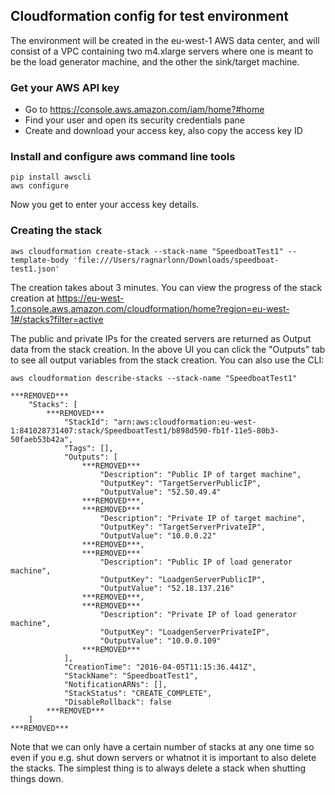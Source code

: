 Cloudformation config for test environment
------------------------------------------

The environment will be created in the eu-west-1 AWS data center, and will consist of a VPC containing two m4.xlarge servers where one is meant to be the load generator machine, and the other the sink/target machine.

### Get your AWS API key

- Go to https://console.aws.amazon.com/iam/home?#home
- Find your user and open its security credentials pane
- Create and download your access key, also copy the access key ID

### Install and configure aws command line tools

```
pip install awscli
aws configure
```

Now you get to enter your access key details.

### Creating the stack

```
aws cloudformation create-stack --stack-name "SpeedboatTest1" --template-body 'file:///Users/ragnarlonn/Downloads/speedboat-test1.json'
```

The creation takes about 3 minutes. You can view the progress of the stack creation at https://eu-west-1.console.aws.amazon.com/cloudformation/home?region=eu-west-1#/stacks?filter=active

The public and private IPs for the created servers are returned as Output data from the stack creation. In the above UI you can click the "Outputs" tab to see all output variables from the stack creation. You can also use the CLI:

```
aws cloudformation describe-stacks --stack-name "SpeedboatTest1"

***REMOVED***
    "Stacks": [
        ***REMOVED***
            "StackId": "arn:aws:cloudformation:eu-west-1:841028731407:stack/SpeedboatTest1/b898d590-fb1f-11e5-80b3-50faeb53b42a", 
            "Tags": [], 
            "Outputs": [
                ***REMOVED***
                    "Description": "Public IP of target machine", 
                    "OutputKey": "TargetServerPublicIP", 
                    "OutputValue": "52.50.49.4"
                ***REMOVED***, 
                ***REMOVED***
                    "Description": "Private IP of target machine", 
                    "OutputKey": "TargetServerPrivateIP", 
                    "OutputValue": "10.0.0.22"
                ***REMOVED***, 
                ***REMOVED***
                    "Description": "Public IP of load generator machine", 
                    "OutputKey": "LoadgenServerPublicIP", 
                    "OutputValue": "52.18.137.216"
                ***REMOVED***, 
                ***REMOVED***
                    "Description": "Private IP of load generator machine", 
                    "OutputKey": "LoadgenServerPrivateIP", 
                    "OutputValue": "10.0.0.109"
                ***REMOVED***
            ], 
            "CreationTime": "2016-04-05T11:15:36.441Z", 
            "StackName": "SpeedboatTest1", 
            "NotificationARNs": [], 
            "StackStatus": "CREATE_COMPLETE", 
            "DisableRollback": false
        ***REMOVED***
    ]
***REMOVED***

```


Note that we can only have a certain number of stacks at any one time so even if you e.g. shut down servers or whatnot it is important to also delete the stacks. The simplest thing is to always delete a stack when shutting things down.


